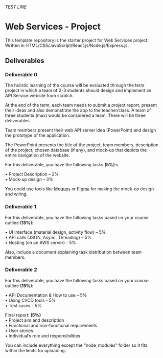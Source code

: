 ###### TEST LINE

# Web Services - Project

This template repository is the starter project for Web Services project. Written in HTML/CSS/JavaScript/React.js/Node.js/Express.js.

## Deliverables

### Deliverable 0

The holistic learning of the course will be evaluated through the term project in which a team of 2-3 students should design and implement an API Service website from scratch.

At the end of the term, each team needs to submit a project report, present their ideas and also demonstrate the app to the teacher/class. A team of three students (max) would be considered a team. There will be three deliverables.

Team members present their web API server idea (PowerPoint) and design the prototype of the application.

The PowerPoint presents the title of the project, team members, description of the project, chosen database (if any), and mock-up that depicts the entire navigation of the website.

For this deliverable, you have the following tasks **(5%)**:s

• Project Description – 2%  
• Mock-up design – 3%

You could use tools like [Moqups](https://moqups.com/) or [Figma](https://www.figma.com/) for making the mock-up design and wiring.

### Deliverable 1

For this deliverable, you have the following tasks based on your course outline **(15%)**:

• UI Interface (material design, activity flow) – 5%  
• API calls (JSON, Async, Threading) – 5%  
• Hosting (on an AWS server) - 5%

Also, include a document explaining task distribution between team members.

### Deliverable 2

For this deliverable, you have the following tasks based on your course outline **(15%)**:

• API Documentation & How to use – 5%  
• Using CI/CD tools - 5%  
• Test cases - 5%

Final report: **(5%)**  
• Project aim and description  
• Functional and non-functional requirements  
• User stories  
• Individual’s role and responsibilities

You can include everything except the "node_modules" folder so it fits within the limits for uploading.
